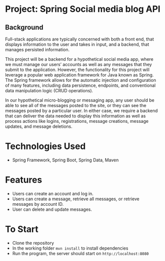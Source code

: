 # Project: Spring Social media blog API

## Background 

Full-stack applications are typically concerned with both a front end, that displays information to the user and takes in input, and a backend, that manages persisted information.

This project will be a backend for a hypothetical social media app, where we must manage our users’ accounts as well as any messages that they submit to the application. However, the functionality for this project will leverage a popular web application framework for Java known as Spring. The Spring framework allows for the automatic injection and configuration of many features, including data persistence, endpoints, and conventional data manipulation logic (CRUD operations).

In our hypothetical micro-blogging or messaging app, any user should be able to see all of the messages posted to the site, or they can see the messages posted by a particular user. In either case, we require a backend that can deliver the data needed to display this information as well as process actions like logins, registrations, message creations, message updates, and message deletions.

# Technologies Used
- Spring Framework, Spring Boot, Spring Data, Maven

# Features
- Users can create an account and log in.
- Users can create a message, retrieve all messages, or retrieve messages by account ID.
- User can delete and update messages.

# To Start
- Clone the repository
- In the working folder ``` mvn install ``` to install dependencies
- Run the program, the server should start on ```http://localhost:8080 ```

